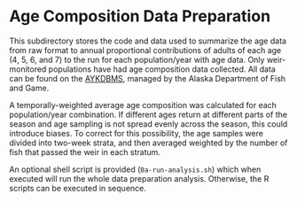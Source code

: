 # Age Composition Data Preparation

This subdirectory stores the code and data used to summarize the age data from raw format to annual proportional contributions of adults of each age (4, 5, 6, and 7) to the run for each population/year with age data. Only weir-monitored populations have had age composition data collected. All data can be found on the [AYKDBMS](<http://www.adfg.alaska.gov/CommFishR3/WebSite/AYKDBMSWebsite/Default.aspx>), managed by the Alaska Department of Fish and Game.

A temporally-weighted average age composition was calculated for each population/year combination. If different ages return at different parts of the season and age sampling is not spread evenly across the season, this could introduce biases. To correct for this possibility, the age samples were divided into two-week strata, and then averaged weighted by the number of fish that passed the weir in each stratum. 

An optional shell script is provided (`0a-run-analysis.sh`) which when executed will run the whole data preparation analysis. Otherwise, the R scripts can be executed in sequence.


